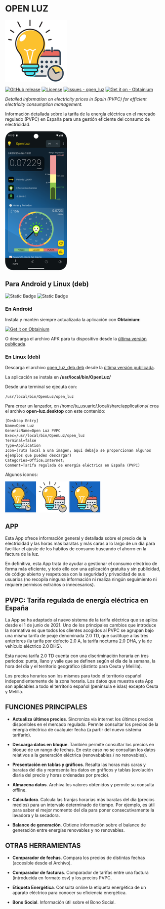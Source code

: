 # OPEN LUZ

<img src="https://github.com/Webierta/open_luz/blob/main/assets/icon/ic_foreground.png?raw=true" width="200" alt="icon">

[![GitHub release](https://img.shields.io/github/release/Webierta/open_luz?include_prereleases=&sort=semver&color=blue)](https://github.com/Webierta/open_luz/releases/)
[![License](https://img.shields.io/badge/License-GPL--3.0-blue)](https://github.com/Webierta/open_luz/blob/main/LICENSE)
[![issues - open_luz](https://img.shields.io/github/issues/Webierta/open_luz)](https://github.com/Webierta/open_luz/issues)
[![Get it on - Obtainium](https://img.shields.io/badge/Get_it_on-Obtainium-2ea44f?logo=Obtainium)](https://apps.obtainium.imranr.dev/redirect?r=obtainium://app/%7B%22id%22%3A%22com.github.webierta.open_luz.open_luz%22%2C%22url%22%3A%22https%3A%2F%2Fgithub.com%2FWebierta%2Fopen_luz%22%2C%22author%22%3A%22Webierta%22%2C%22name%22%3A%22Open%20Luz%22%2C%22preferredApkIndex%22%3A0%2C%22additionalSettings%22%3A%22%7B%5C%22includePrereleases%5C%22%3Afalse%2C%5C%22fallbackToOlderReleases%5C%22%3Atrue%2C%5C%22filterReleaseTitlesByRegEx%5C%22%3A%5C%22%5C%22%2C%5C%22filterReleaseNotesByRegEx%5C%22%3A%5C%22%5C%22%2C%5C%22verifyLatestTag%5C%22%3Afalse%2C%5C%22sortMethodChoice%5C%22%3A%5C%22date%5C%22%2C%5C%22useLatestAssetDateAsReleaseDate%5C%22%3Afalse%2C%5C%22releaseTitleAsVersion%5C%22%3Afalse%2C%5C%22trackOnly%5C%22%3Afalse%2C%5C%22versionExtractionRegEx%5C%22%3A%5C%22%5C%22%2C%5C%22matchGroupToUse%5C%22%3A%5C%22%5C%22%2C%5C%22versionDetection%5C%22%3Atrue%2C%5C%22releaseDateAsVersion%5C%22%3Afalse%2C%5C%22useVersionCodeAsOSVersion%5C%22%3Afalse%2C%5C%22apkFilterRegEx%5C%22%3A%5C%22%5C%22%2C%5C%22invertAPKFilter%5C%22%3Afalse%2C%5C%22autoApkFilterByArch%5C%22%3Atrue%2C%5C%22appName%5C%22%3A%5C%22%5C%22%2C%5C%22appAuthor%5C%22%3A%5C%22%5C%22%2C%5C%22shizukuPretendToBeGooglePlay%5C%22%3Afalse%2C%5C%22allowInsecure%5C%22%3Afalse%2C%5C%22exemptFromBackgroundUpdates%5C%22%3Afalse%2C%5C%22skipUpdateNotifications%5C%22%3Afalse%2C%5C%22about%5C%22%3A%5C%22%5C%22%2C%5C%22refreshBeforeDownload%5C%22%3Afalse%2C%5C%22github-creds%5C%22%3A%5C%22%5C%22%2C%5C%22GHReqPrefix%5C%22%3A%5C%22%5C%22%7D%22%2C%22overrideSource%22%3A%22GitHub%22%7D)

*Detailed information on electricity prices in Spain (PVPC) for efficient electricity consumption management.*

Información detallada sobre la tarifa de la energía eléctrica en el mercado regulado (PVPC) en España para una gestión eficiente del consumo de electricidad.

<img src="https://github.com/Webierta/open_luz/blob/main/fastlane/metadata/android/en-US/images/phoneScreenshots/screenshot1.png" width="200" alt="screenshot">

## Para Android y Linux (deb)

![Static Badge](https://img.shields.io/badge/platform-android-orange?logo=android)
![Static Badge](https://img.shields.io/badge/platform-debian-orange?logo=debian)

### En Android

Instala y mantén siempre actualizada la aplicación con **Obtainium**:

<a href="https://apps.obtainium.imranr.dev/redirect?r=obtainium://app/%7B%22id%22%3A%22com.github.webierta.open_luz.open_luz%22%2C%22url%22%3A%22https%3A%2F%2Fgithub.com%2FWebierta%2Fopen_luz%22%2C%22author%22%3A%22Webierta%22%2C%22name%22%3A%22Open%20Luz%22%2C%22preferredApkIndex%22%3A0%2C%22additionalSettings%22%3A%22%7B%5C%22includePrereleases%5C%22%3Afalse%2C%5C%22fallbackToOlderReleases%5C%22%3Atrue%2C%5C%22filterReleaseTitlesByRegEx%5C%22%3A%5C%22%5C%22%2C%5C%22filterReleaseNotesByRegEx%5C%22%3A%5C%22%5C%22%2C%5C%22verifyLatestTag%5C%22%3Afalse%2C%5C%22sortMethodChoice%5C%22%3A%5C%22date%5C%22%2C%5C%22useLatestAssetDateAsReleaseDate%5C%22%3Afalse%2C%5C%22releaseTitleAsVersion%5C%22%3Afalse%2C%5C%22trackOnly%5C%22%3Afalse%2C%5C%22versionExtractionRegEx%5C%22%3A%5C%22%5C%22%2C%5C%22matchGroupToUse%5C%22%3A%5C%22%5C%22%2C%5C%22versionDetection%5C%22%3Atrue%2C%5C%22releaseDateAsVersion%5C%22%3Afalse%2C%5C%22useVersionCodeAsOSVersion%5C%22%3Afalse%2C%5C%22apkFilterRegEx%5C%22%3A%5C%22%5C%22%2C%5C%22invertAPKFilter%5C%22%3Afalse%2C%5C%22autoApkFilterByArch%5C%22%3Atrue%2C%5C%22appName%5C%22%3A%5C%22%5C%22%2C%5C%22appAuthor%5C%22%3A%5C%22%5C%22%2C%5C%22shizukuPretendToBeGooglePlay%5C%22%3Afalse%2C%5C%22allowInsecure%5C%22%3Afalse%2C%5C%22exemptFromBackgroundUpdates%5C%22%3Afalse%2C%5C%22skipUpdateNotifications%5C%22%3Afalse%2C%5C%22about%5C%22%3A%5C%22%5C%22%2C%5C%22refreshBeforeDownload%5C%22%3Afalse%2C%5C%22github-creds%5C%22%3A%5C%22%5C%22%2C%5C%22GHReqPrefix%5C%22%3A%5C%22%5C%22%7D%22%2C%22overrideSource%22%3A%22GitHub%22%7D"><img src="https://raw.githubusercontent.com/ImranR98/Obtainium/main/assets/graphics/badge_obtainium.png" width="200" alt="Get it on Obtainium"></a>

O descarga el archivo APK para tu dispositivo desde la [última versión publicada](https://github.com/Webierta/open_luz/releases).

### En Linux (deb)

Descarga el archivo [open_luz_deb.deb](https://github.com/Webierta/open_luz/releases/latest/download/open_luz_deb.deb) desde la [última versión publicada](https://github.com/Webierta/open_luz/releases). 

La aplicación se instala en **/usr/local/bin/OpenLuz/**

Desde una terminal se ejecuta con:

`/usr/local/bin/OpenLuz/open_luz`

Para crear un lanzador, en /home/tu_usuario/.local/share/applications/ crea el archivo **open-luz.desktop** con este contenido:

~~~
[Desktop Entry]
Name=Open Luz
GenericName=Open Luz PVPC
Exec=/usr/local/bin/OpenLuz/open_luz
Terminal=false
Type=Application
Icon=(ruta local a una imagen; aquí debajo se proporcionan algunos ejemplos que puedes descargar)
Categories=Office;Internet;
Comment=Tarifa regulada de energía eléctrica en España (PVPC)
~~~

Algunos iconos:

<img src="https://github.com/Webierta/open_luz/blob/main/fastlane/metadata/android/en-US/images/icon.png?raw=true" width="100" alt="icono 1"> <img src="https://github.com/Webierta/open_luz/blob/main/assets/icon/ic_foreground.png?raw=true" width="100" alt="icono 2"> <img src="https://github.com/Webierta/open_luz/blob/main/assets/icon/pvpc_ios.png?raw=true" width="100" alt="icono 3">

## APP

Esta App ofrece información general y detallada sobre el precio de la electricidad y las horas más baratas y más caras a lo largo de un día para facilitar el ajuste de los hábitos de consumo buscando el ahorro en la factura de la luz.

En definitiva, esta App trata de ayudar a gestionar el consumo eléctrico de forma más eficiente, y todo ello con una aplicación gratuita y sin publicidad, de código abierto y respetuosa con la seguridad y privacidad de sus usuarios (no recopila ninguna información ni realiza ningún seguimiento ni requiere permisos extraños o innecesarios).

## PVPC: Tarifa regulada de energía eléctrica en España

La App se ha adaptado al nuevo sistema de la tarifa eléctrica que se aplica desde el 1 de junio de 2021. Uno de los principales cambios que introduce la normativa es que todos los clientes acogidos al PVPC se agrupan bajo una misma tarifa de peaje denominada 2.0 TD, que sustituye a las tres anteriores (la tarifa por defecto 2.0 A, la tarifa nocturna 2.0 DHA, y la de vehículo eléctrico 2.0 DHS).

Esta nueva tarifa 2.0 TD cuenta con una discriminación horaria en tres periodos: punta, llano y valle que se definen según el día de la semana, la hora del día y el territorio geográfico (distinto para Ceuta y Melilla).

Los precios horarios son los mismos para todo el territorio español independientemente de la zona horaria. Los datos que muestra esta App son aplicables a todo el territorio español (península e islas) excepto Ceuta y Melilla.

## FUNCIONES PRINCIPALES

- **Actualiza últimos precios**. Sincroniza vía internet los últimos precios disponibles en el mercado regulado. Permite consultar los precios de la energía eléctrica de cualquier fecha (a partir del nuevo sistema tarifario).

- **Descarga datos en bloque**. También permite consultar los precios en bloque de un rango de fechas. En este caso no se consultan los datos relativos a la generación eléctrica (renovabables / no renovables).

- **Presentación en tablas y gráficos**. Resalta las horas más caras y baratas del día y representa los datos en gráficos y tablas (evolución diaria del precio y horas ordenadas por precio).

- **Almacena datos**. Archiva los valores obtenidos y permite su consulta offline.

- **Calculadora**. Calcula las franjas horarias más baratas del día (precios medios) para un intervalo determinado de tiempo. Por ejemplo, es útil para saber el mejor momento del día para poner consecutivamente la lavadora y la secadora.

- **Balance de generación**. Obtiene información sobre el balance de generación entre energías renovables y no renovables.

## OTRAS HERRAMIENTAS

- **Comparador de fechas**. Compara los precios de distintas fechas (accesible desde el Archivo).

- **Comparador de facturas**. Comparador de tarifas entre una factura (introducida en formato csv) y los precios PVPC.

- **Etiqueta Energética**. Consulta online la etiqueta energética de un aparato eléctrico para conocer su eficiencia energética.

- **Bono Social**. Información útil sobre el Bono Social.

